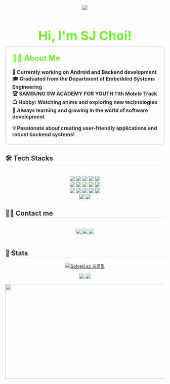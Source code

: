 <div align="center">
    <p align="center">
        <img src="https://github.com/user-attachments/assets/0566bd59-c9a4-41ce-99f6-255297dfab2f">
    </p>
    <h1 style="color: #6ef028; font-size: 40px; margin-bottom: 10px;">Hi, I'm SJ Choi!</h1>
</div>
<div style="text-align: left;"> 
    <div style="font-weight: 700; font-size: 16px; text-align: left; color: #282d33; border: 2px solid #d8dee4; border-radius: 10px; padding: 20px; margin-bottom: 20px;">
    <h2 style="color: #6ef028; margin-top: 0;">👨‍💻 About Me</h2>
    <ul style="list-style-type: none; padding-left: 0;">
        <li>🚀 Currently working on Android and Backend development</li>
        <li>🎓 Graduated from the Department of Embedded Systems Engineering</li>
        <li>🏆 SAMSUNG SW ACADEMY FOR YOUTH 11th Mobile Track</li>
        <li>📺 Hobby: Watching anime and exploring new technologies</li>
        <li>🌱 Always learning and growing in the world of software development</li>
    </ul>
    <p style="margin-bottom: 0;">💡 Passionate about creating user-friendly applications and robust backend systems!</p>
</div>
</div>
    <div style="text-align: left;">
    <h2 style="border-bottom: 1px solid #d8dee4; color: #282d33;"> 🛠️ Tech Stacks </h2> <br> 
    <div  align= "center"> <img src="https://img.shields.io/badge/Amazon S3-569A31?style=for-the-badge&logo=Amazon S3&logoColor=white">
          <img src="https://img.shields.io/badge/Android-3DDC84?style=for-the-badge&logo=Android&logoColor=white">
          <img src="https://img.shields.io/badge/Amazon AWS-232F3E?style=for-the-badge&logo=Amazon AWS&logoColor=white">
          <img src="https://img.shields.io/badge/C-A8B9CC?style=for-the-badge&logo=C&logoColor=white">
          <img src="https://img.shields.io/badge/Docker-2496ED?style=for-the-badge&logo=Docker&logoColor=white">
          <br/><img src="https://img.shields.io/badge/Figma-F24E1E?style=for-the-badge&logo=Figma&logoColor=white">
          <img src="https://img.shields.io/badge/Firebase-FFCA28?style=for-the-badge&logo=Firebase&logoColor=white">
          <img src="https://img.shields.io/badge/Flutter-02569B?style=for-the-badge&logo=Flutter&logoColor=white">
          <img src="https://img.shields.io/badge/Git-F05032?style=for-the-badge&logo=Git&logoColor=white">
          <img src="https://img.shields.io/badge/Github-181717?style=for-the-badge&logo=Github&logoColor=white">
          <br/><img src="https://img.shields.io/badge/Java-007396?style=for-the-badge&logo=Java&logoColor=white">
          <img src="https://img.shields.io/badge/Jenkins-D24939?style=for-the-badge&logo=Jenkins&logoColor=white">
          <img src="https://img.shields.io/badge/Matlab-0076a8?style=for-the-badge&logo=Matlab&logoColor=white">
          <img src="https://img.shields.io/badge/MySQL-4479A1?style=for-the-badge&logo=MySQL&logoColor=white">
          <img src="https://img.shields.io/badge/Notion-000000?style=for-the-badge&logo=Notion&logoColor=white">
          <br/><img src="https://img.shields.io/badge/Python-3776AB?style=for-the-badge&logo=Python&logoColor=white">
          <img src="https://img.shields.io/badge/Spring Boot-6DB33F?style=for-the-badge&logo=Spring Boot&logoColor=white">
          </div>
    </div>
    <div style="text-align: left;">
    <h2 style="border-bottom: 1px solid #d8dee4; color: #282d33;"> 🧑‍💻 Contact me </h2> <br> 
    <div align= "center"> <a href=> <img src="https://img.shields.io/badge/Instagram-E4405F?style=for-the-badge&logo=Instagram&logoColor=white&link="> </a>
         <a href=mailto:tmdwns63@gmail.com> <img src="https://img.shields.io/badge/Gmail-EA4335?style=for-the-badge&logo=Gmail&logoColor=white&link=mailto:tmdwns63@gmail.com"> </a>
         <a href=https://cjscozyboy99.notion.site/1116e6c41000801ca369eacbf1076939?pvs=4> <img src="https://img.shields.io/badge/Notion-000000?style=for-the-badge&logo=Notion&logoColor=white&link=https://cjscozyboy99.notion.site/s-10b6e6c410008011bb8ddf5e3e54afdb?pvs=4"> </a>
          </div>  <br> 
    <div align= "center">  </div> 
    </div>
    <div style="text-align: left;"> 
    <h2 style="border-bottom: 1px solid #d8dee4; color: #282d33;"> 🏅 Stats </h2> <div align= "center">
        
[![Solved.ac 프로필](http://mazassumnida.wtf/api/v2/generate_badge?boj=tmdtls12)](https://solved.ac/tmdtls12)

<img src="https://github-readme-stats.vercel.app/api?username=csjcozy&bg_color=60,eba2ec,684eef&title_color=ffffff&text_color=ffffff"
         /> <img src="https://github-readme-stats.vercel.app/api/top-langs/?username=csjcozy&layout=compact&bg_color=60,eba2ec,684eef&title_color=ffffff&text_color=ffffff"
           /> </div> 
        <div align= "center">  </div> 
<div align = "center">
    <p align="center">
        <a href="https://github.com/devxb/gitanimals">
<img
  src="https://render.gitanimals.org/farms/seungjun9999"
  width="600"
  height="300"
/>
</a>
    </p>
</div>
</a>
    </div>
    
